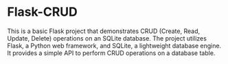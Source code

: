 # Flask-CRUD
This is a basic Flask project that demonstrates CRUD (Create, Read, Update, Delete) operations on an SQLite database. The project utilizes Flask, a Python web framework, and SQLite, a lightweight database engine. It provides a simple API to perform CRUD operations on a database table.
